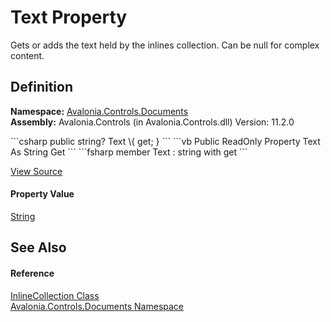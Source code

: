 # Text Property


Gets or adds the text held by the inlines collection. Can be null for complex content.



## Definition
**Namespace:** <a href="N_Avalonia_Controls_Documents">Avalonia.Controls.Documents</a>  
**Assembly:** Avalonia.Controls (in Avalonia.Controls.dll) Version: 11.2.0

<Tabs groupId="api-code-preview">
<TabItem value="csharp" label="C#">
```csharp
public string? Text \{ get; }
```
</TabItem>
<TabItem value="vb" label="VB">
```vb
Public ReadOnly Property Text As String
	Get
```
</TabItem>
<TabItem value="fsharp" label="F#">
```fsharp
member Text : string with get
```
</TabItem>
</Tabs>



<a href="https://github.com/AvaloniaUI/Avalonia/tree/master/src/Avalonia.Controls/Documents/InlineCollection.cs#L67" title="View the source code">View Source</a>



#### Property Value
<a href="https://learn.microsoft.com/dotnet/api/system.string" target="_blank" rel="noopener noreferrer">String</a>

## See Also


#### Reference
<a href="T_Avalonia_Controls_Documents_InlineCollection">InlineCollection Class</a>  
<a href="N_Avalonia_Controls_Documents">Avalonia.Controls.Documents Namespace</a>  
